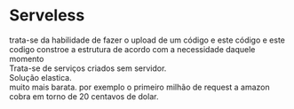 # Serveless
trata-se da habilidade de fazer o upload de um código e este código e este codigo constroe a estrutura de acordo com a necessidade daquele momento   
Trata-se de serviços criados sem servidor.  
Solução elastica.  
muito mais barata. por exemplo o primeiro milhão de request a amazon cobra em torno de 20 centavos de dolar.  
